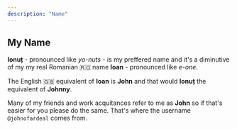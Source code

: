 ```yaml
---
description: "Name"
---
```


## My Name

__Ionuț__ - pronounced like _yo-nuts_ - is my preffered name and it's a diminutive of my my real Romanian 🇷🇴 name __Ioan__ - pronounced like _e-one_.

The English 🇬🇧 equivalent of __Ioan__ is __John__ and that would __Ionuț__ the equivalent of __Johnny__.

Many of my friends and work acquitances refer to me as __John__ so if that's easier for you please do the same. That's where the username `@johnofardeal` comes from.